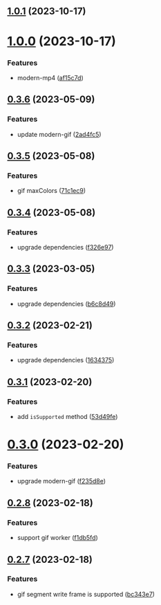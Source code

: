 ## [1.0.1](https://github.com/qq15725/dom-vcr/compare/v1.0.0...v1.0.1) (2023-10-17)



# [1.0.0](https://github.com/qq15725/dom-vcr/compare/v0.3.6...v1.0.0) (2023-10-17)


### Features

* modern-mp4 ([af15c7d](https://github.com/qq15725/dom-vcr/commit/af15c7d2b08a19548107d681270b2164f465a21e))



## [0.3.6](https://github.com/qq15725/dom-vcr/compare/v0.3.5...v0.3.6) (2023-05-09)


### Features

* update modern-gif ([2ad4fc5](https://github.com/qq15725/dom-vcr/commit/2ad4fc53b0a3b6d36e952b6347e985156ff2b67c))



## [0.3.5](https://github.com/qq15725/dom-vcr/compare/v0.3.4...v0.3.5) (2023-05-08)


### Features

* gif maxColors ([71c1ec9](https://github.com/qq15725/dom-vcr/commit/71c1ec9c6d2c462fae88576c2a51a221adbd576a))



## [0.3.4](https://github.com/qq15725/dom-vcr/compare/v0.3.3...v0.3.4) (2023-05-08)


### Features

* upgrade dependencies ([f326e97](https://github.com/qq15725/dom-vcr/commit/f326e970e988dd08f299b6ea57b3e79bfeee6e73))



## [0.3.3](https://github.com/qq15725/dom-vcr/compare/v0.3.2...v0.3.3) (2023-03-05)


### Features

* upgrade dependencies ([b6c8d49](https://github.com/qq15725/dom-vcr/commit/b6c8d493c446624e70560d0ac1af0de93a93c322))



## [0.3.2](https://github.com/qq15725/dom-vcr/compare/v0.3.1...v0.3.2) (2023-02-21)


### Features

* upgrade dependencies ([1634375](https://github.com/qq15725/dom-vcr/commit/1634375c93257a3e28b8783d1ac88ead91734ac0))



## [0.3.1](https://github.com/qq15725/dom-vcr/compare/v0.3.0...v0.3.1) (2023-02-20)


### Features

* add `isSupported` method ([53d49fe](https://github.com/qq15725/dom-vcr/commit/53d49fe4d0c22c446e12c2f64186860317fb88ec))



# [0.3.0](https://github.com/qq15725/dom-vcr/compare/v0.2.8...v0.3.0) (2023-02-20)


### Features

* upgrade modern-gif ([f235d8e](https://github.com/qq15725/dom-vcr/commit/f235d8ea141d43704432f56c97d75fbb62e6a558))



## [0.2.8](https://github.com/qq15725/dom-vcr/compare/v0.2.7...v0.2.8) (2023-02-18)


### Features

* support gif worker ([f1db5fd](https://github.com/qq15725/dom-vcr/commit/f1db5fd7c9b37529351c65474d0db05f799f28fb))



## [0.2.7](https://github.com/qq15725/dom-vcr/compare/v0.2.6...v0.2.7) (2023-02-18)


### Features

* gif segment write frame is supported ([bc343e7](https://github.com/qq15725/dom-vcr/commit/bc343e7a5bde2c711a8fc40b21058f5933c49c4c))



